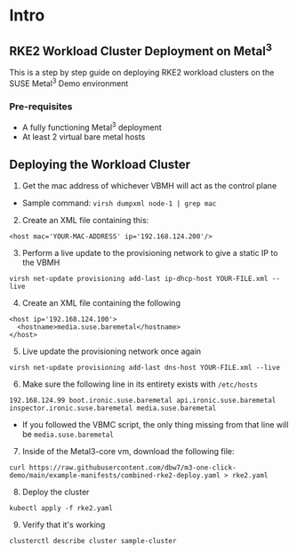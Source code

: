 # Intro 

## RKE2 Workload Cluster Deployment on Metal<sup>3</sup>

This is a step by step guide on deploying RKE2 workload clusters on the SUSE Metal<sup>3</sup> Demo environment

### Pre-requisites
- A fully functioning Metal<sup>3</sup> deployment
- At least 2 virtual bare metal hosts

## Deploying the Workload Cluster

1. Get the mac address of whichever VBMH will act as the control plane
- Sample command: ```virsh dumpxml node-1 | grep mac```


2. Create an XML file containing this:
```
<host mac='YOUR-MAC-ADDRESS' ip='192.168.124.200'/>
```

3. Perform a live update to the provisioning network to give a static IP to the VBMH
```
virsh net-update provisioning add-last ip-dhcp-host YOUR-FILE.xml --live
```

4. Create an XML file containing the following
```
<host ip='192.168.124.100'>
  <hostname>media.suse.baremetal</hostname>
</host>
```

5. Live update the provisioning network once again
```
virsh net-update provisioning add-last dns-host YOUR-FILE.xml --live
```

6. Make sure the following line in its entirety exists with `/etc/hosts`
```
192.168.124.99 boot.ironic.suse.baremetal api.ironic.suse.baremetal inspector.ironic.suse.baremetal media.suse.baremetal
```
- If you followed the VBMC script, the only thing missing from that line will be `media.suse.baremetal`


7. Inside of the Metal3-core vm, download the following file:
```
curl https://raw.githubusercontent.com/dbw7/m3-one-click-demo/main/example-manifests/combined-rke2-deploy.yaml > rke2.yaml
```

8. Deploy the cluster
```
kubectl apply -f rke2.yaml
```

9. Verify that it's working
```
clusterctl describe cluster sample-cluster
```